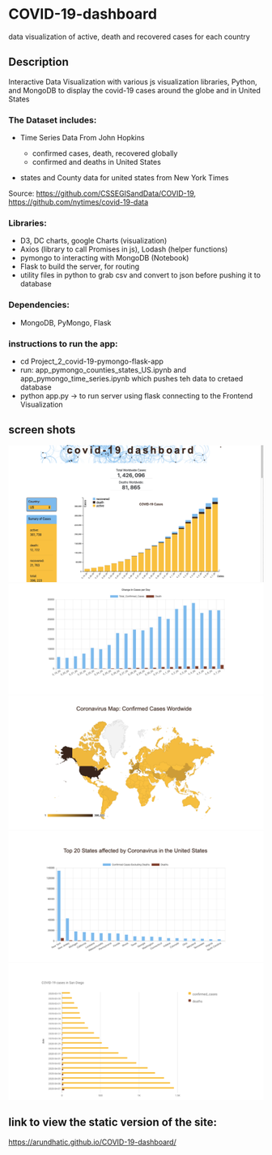# COVID-19-dashboard
data visualization  of active, death and recovered cases for each country

## Description

Interactive Data Visualization with various js visualization libraries, Python, and MongoDB to display the covid-19 cases around the globe and in United States

 ### The Dataset includes:

 * Time Series Data From John Hopkins
   * confirmed cases, death, recovered globally
   * confirmed and deaths in United States
 
 * states and County data for united states from New York Times

  Source: https://github.com/CSSEGISandData/COVID-19, https://github.com/nytimes/covid-19-data
 
### Libraries:

 * D3, DC charts, google Charts (visualization)
 * Axios (library to call Promises in js), Lodash (helper functions)
 * pymongo to interacting with MongoDB (Notebook)
 * Flask to build the server, for routing
 * utility files in python to grab csv and convert to json before pushing it to database

### Dependencies:
 * MongoDB, PyMongo, Flask

 ### instructions to run the app:

 * cd Project_2_covid-19-pymongo-flask-app
 * run: app_pymongo_counties_states_US.ipynb and app_pymongo_time_series.ipynb which pushes teh data to cretaed database
 * python app.py -> to run server using flask connecting to the Frontend Visualization

## screen shots 
 ![](screenshots/screen_shot1.png)
 ![](screenshots/screen_shot2.png)
 ![](screenshots/screen_shot3.png)
 ![](screenshots/screen_shot4.png)
 ![](screenshots/screen_shot5.png)

 ## link to view the static version of the site:
 https://arundhatic.github.io/COVID-19-dashboard/
